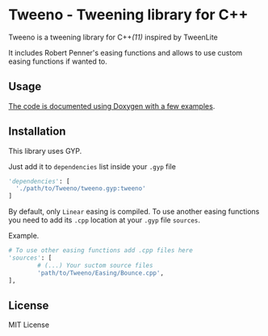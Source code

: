 # Tweeno - Tweening library for C++

Tweeno is a tweening library for C++*(11)* inspired by TweenLite

It includes Robert Penner's easing functions and allows to use custom easing functions if wanted to.

## Usage

[The code is documented using Doxygen with a few examples](http://alv-c.github.io/Tweeno/html/).

## Installation

This library uses GYP.

Just add it to `dependencies` list inside your `.gyp` file

```python
'dependencies': [
  './path/to/Tweeno/tweeno.gyp:tweeno'
]
```

By default, only `Linear` easing is compiled. To use another easing functions you need to add its `.cpp` location at your `.gyp` file `sources`.

Example.

```python
# To use other easing functions add .cpp files here
'sources': [
        # (...) Your suctom source files
        'path/to/Tweeno/Easing/Bounce.cpp',
],
```

## License

MIT License

